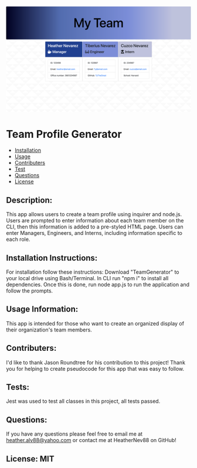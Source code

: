 ![screenshot](teamGenerator.png)

# Team Profile Generator
  
  * [Installation](#installation)
  * [Usage](#usage)
  * [Contributers](#contributing)
  * [Test](#test)
  * [Questions](#questions)
  * [License](#license)
  
  
## Description:
  This app allows users to create a team profile using inquirer and node.js. Users are prompted to enter information about each team member on the CLI, then this information is added to a pre-styled HTML page. Users can enter Managers, Engineers, and Interns, including information specific to each role. 
  ## Installation Instructions:
  For installation follow these instructions: Download "TeamGenerator" to your local drive using Bash/Terminal. In CLI run "npm i" to install all dependencies. Once this is done, run node app.js to run the application and follow the prompts.
  ## Usage Information:
  This app is intended for those who want to create an organized display of their organization's team members. 
  ## Contributers:
  I'd like to thank Jason Roundtree for his contribution to this project! Thank you for helping to create pseudocode for this app that was easy to follow.
  ## Tests:
  Jest was used to test all classes in this project, all tests passed.
## Questions:
If you have any questions please feel free to email me at heather.alv88@yahoo.com or contact me at HeatherNev88 on GitHub!
  ## License: MIT
